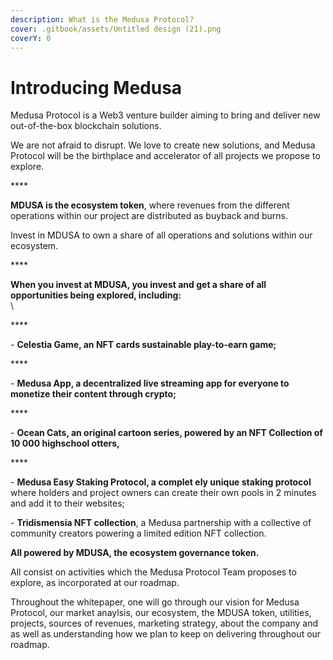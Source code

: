 ```yaml
---
description: What is the Medusa Protocol?
cover: .gitbook/assets/Untitled design (21).png
coverY: 0
---
```


# Introducing Medusa

Medusa Protocol is a Web3 venture builder aiming to bring and deliver new out-of-the-box blockchain solutions.

&#x20;

We are not afraid to disrupt. We love to create new solutions, and Medusa Protocol will be the birthplace and accelerator of all projects we propose to explore.

&#x20;****&#x20;

**MDUSA is the ecosystem token**, where revenues from the different operations within our project are distributed as buyback and burns.

&#x20;

Invest in MDUSA to own a share of all operations and solutions within our ecosystem.

&#x20;****&#x20;

**When you invest at MDUSA, you invest and get a share of all opportunities being explored, including:**\
\


&#x20;****&#x20;

\-        **Celestia Game, an NFT cards sustainable play-to-earn game;**

&#x20;****&#x20;

\-        **Medusa App, a decentralized live streaming app for everyone to monetize their content through crypto;**

&#x20;****&#x20;

\-        **Ocean Cats, an original cartoon series, powered by an NFT Collection of 10 000 highschool otters,**

&#x20;****&#x20;

\-        **Medusa Easy Staking Protocol, a complet ely unique staking protocol** where holders and project owners can create their own pools in 2 minutes and add it to their websites;

&#x20;

\-        **Tridismensia NFT collection**, a Medusa partnership with a collective of community creators powering a limited edition NFT collection.

&#x20;

**All powered by MDUSA, the ecosystem governance token.**

&#x20;

All consist on activities which the Medusa Protocol Team proposes to explore, as incorporated at our roadmap.

&#x20;

&#x20;Throughout the whitepaper, one will go through our vision for Medusa Protocol, our market anaylsis, our ecosystem, the MDUSA token, utilities, projects, sources of revenues, marketing strategy, about the company and as well as understanding how we plan to keep on delivering throughout our roadmap.
